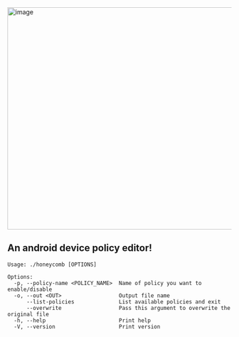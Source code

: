 <img width="1920" height="500" alt="image" src="https://github.com/user-attachments/assets/2f8802ed-45fc-413b-b5e1-a6a63e3b1b29" />

## An android device policy editor!
```
Usage: ./honeycomb [OPTIONS]

Options:
  -p, --policy-name <POLICY_NAME>  Name of policy you want to enable/disable
  -o, --out <OUT>                  Output file name
      --list-policies              List available policies and exit
      --overwrite                  Pass this argument to overwrite the original file
  -h, --help                       Print help
  -V, --version                    Print version
```
